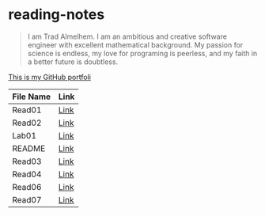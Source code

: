 # reading-notes

> I am Trad Almelhem. I am an ambitious and creative software engineer with excellent
mathematical background. My passion for science is endless, my love for
programing is peerless, and my faith in a better future is doubtless.

 

[This is my GitHub portfoli](https://github.com/tradalhariri)


| File Name   | Link                     |
| ----------- | -----------              |
| Read01      | [Link](read01.md)        |
| Read02      | [Link](read02.md)        |
| Lab01       | [Link](lab01.md)         |
| README      | [Link](README.md)        |
| Read03      | [Link](read03.md)        |
| Read04      | [Link](read04.md)        |
| Read06      | [Link](read06.md)        |
| Read07      | [Link](read07.md)        |

